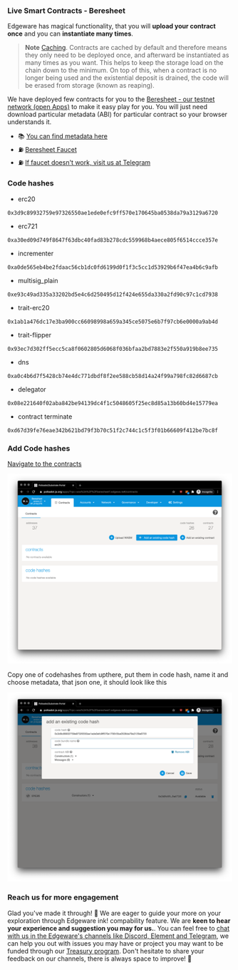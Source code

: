 
### Live Smart Contracts - Beresheet

Edgeware has magical functionality, that you will **upload your contract once** and you can **instantiate many times**. 

> **Note** [Caching](https://wiki.polkadot.network/docs/en/build-build-with-polkadot#so-you-want-to-build-a-smart-contract). Contracts are cached by default and therefore means they only need to be deployed once, and afterward be instantiated as many times as you want. This helps to keep the storage load on the chain down to the minimum. On top of this, when a contract is no longer being used and the existential deposit is drained, the code will be erased from storage (known as reaping).

We have deployed few contracts for you to the [Beresheet - our testnet network (open Apps)](https://polkadot.js.org/apps/?rpc=wss%3A%2F%2Fberesheet1.edgewa.re#/contracts) to make it easy play for you. You will just need download particular metadata (ABI) for particular contract so your browser understands it. 

* 📚 [You can find metadata here](https://contracts.edgewa.re/#/3/introduction)
* ⛽️ [Beresheet Faucet](https://beresheet-faucet.vercel.app/)
* ⛽️ [If faucet doesn't work, visit us at Telegram](https://t.me/edg_developers)

### Code hashes 
* erc20 
```
0x3d9c89932759e97326550ae1ede0efc9ff570e170645ba0538da79a3129a6720
```
* erc721 
```
0xa30ed09d749f8647f63dbc40fad83b278cdc559968b4aece805f6514ccce357e
```
* incrementer 
```
0xa0de565eb4be2fdaac56cb1dc0fd6199d0f1f3c5cc1d53929b6f47ea4b6c9afb
```
* multisig_plain 
```
0xe93c49ad335a33202bd5e4c6d250495d12f424e655da330a2fd90c97c1cd7938
```
* trait-erc20 
```
0x1ab1a476dc17e3ba900cc66098998a659a345ce5075e6b7f97cb6e0000a9ab4d
```
* trait-flipper 
```
0x93ec7d302ff5ecc5ca8f0602805d6068f036bfaa2bd7883e2f550a919b8ee735
```
* dns 
```
0xa0c4b6d7f5428cb74e4dc771dbdf8f2ee588cb58d14a24f99a798fc82d6687cb
```
* delegator 
```
0x08e221640f02aba842be94139dc4f1c5048605f25ec8d85a13b60bd4e15779ea
```
* contract terminate 
```
0xd67d39fe76eae342b621bd79f3b70c51f2c744c1c5f3f01b66609f412be7bc8f
```

### Add Code hashes

[Navigate to the contracts](https://polkadot.js.org/apps/?rpc=wss%3A%2F%2Fberesheet1.edgewa.re#/contracts)

![Add-Codehash](./assets/live-add-codehash.png)

Copy one of codehashes from upthere, put them in code hash, name it and choose metadata, that json one, it should look like this 

![Save-Codehash](./assets/live-save-codehash.png)

### Reach us for more engagement

Glad you've made it through! 🥰 We are eager to guide your more on your exploration through Edgeware ink! compability feature. We are **keen to hear your experience and suggestion you may for us.**. You can feel free to [chat with us in the Edgeware's channels like Discord, Element and Telegram](https://linktr.ee/edg_developers), we can help you out with issues you may have or project you may want to be funded through our [Treasury program](https://docs.edgewa.re/edgeware-runtime/treasury). Don't hesitate to share your feedback on our channels, there is always space to improve! 🙌
